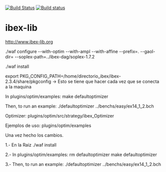 [![Build Status](https://travis-ci.org/ibex-team/ibex-lib.svg?branch=master)](https://travis-ci.org/ibex-team/ibex-lib)
[![Build status](https://ci.appveyor.com/api/projects/status/9w1wxhvymsohs4gr/branch/master?svg=true)](https://ci.appveyor.com/project/Jordan08/ibex-lib-q0c47/branch/master)

ibex-lib
========

http://www.ibex-lib.org

./waf configure --with-optim  --with-ampl --with-affine --prefix=. --gaol-dir=  --soplex-path=../ibex-dag/soplex-1.7.2

./waf install

export PKG_CONFIG_PATH=/home/directorio_ibex/ibex-2.3.4/share/pkgconfig   -> Esto se tiene que hacer cada vez que se conecta a la maquina

In plugins/optim/examples:
make defaultoptimizer

Then, to run an example:
./defaultoptimizer ../benchs/easy/ex14_1_2.bch


Optimizer:
plugins/optim/src/strategy/ibex_Optimizer

Ejemplos de uso:
plugins/optim/examples

Una vez hecho los cambios.

1.- En la Raiz ./waf install

2.- In plugins/optim/examples:
rm defaultoptimizer
make defaultoptimizer

3.- Then, to run an example:
./defaultoptimizer ../benchs/easy/ex14_1_2.bch
